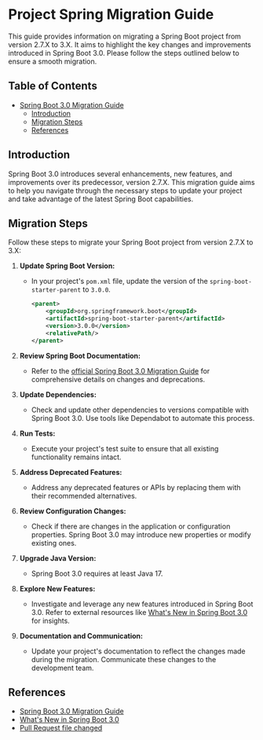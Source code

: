 # Project Spring Migration Guide

This guide provides information on migrating a Spring Boot project from version 2.7.X to 3.X. It aims to highlight the key changes and improvements introduced in Spring Boot 3.0. Please follow the steps outlined below to ensure a smooth migration.

## Table of Contents

- [Spring Boot 3.0 Migration Guide](#spring-boot-30-migration-guide)
    - [Introduction](#introduction)
    - [Migration Steps](#migration-steps)
    - [References](#references)

## Introduction

Spring Boot 3.0 introduces several enhancements, new features, and improvements over its predecessor, version 2.7.X. This migration guide aims to help you navigate through the necessary steps to update your project and take advantage of the latest Spring Boot capabilities.

## Migration Steps

Follow these steps to migrate your Spring Boot project from version 2.7.X to 3.X:

1. **Update Spring Boot Version:**
    - In your project's `pom.xml` file, update the version of the `spring-boot-starter-parent` to `3.0.0`.

      ```xml
      <parent>
          <groupId>org.springframework.boot</groupId>
          <artifactId>spring-boot-starter-parent</artifactId>
          <version>3.0.0</version>
          <relativePath/>
      </parent>
      ```

2. **Review Spring Boot Documentation:**
    - Refer to the [official Spring Boot 3.0 Migration Guide](https://github.com/spring-projects/spring-boot/wiki/Spring-Boot-3.0-Migration-Guide) for comprehensive details on changes and deprecations.

3. **Update Dependencies:**
    - Check and update other dependencies to versions compatible with Spring Boot 3.0. Use tools like Dependabot to automate this process.

4. **Run Tests:**
    - Execute your project's test suite to ensure that all existing functionality remains intact.

5. **Address Deprecated Features:**
    - Address any deprecated features or APIs by replacing them with their recommended alternatives.

6. **Review Configuration Changes:**
    - Check if there are changes in the application or configuration properties. Spring Boot 3.0 may introduce new properties or modify existing ones.

7. **Upgrade Java Version:**
    - Spring Boot 3.0 requires at least Java 17.

8. **Explore New Features:**
    - Investigate and leverage any new features introduced in Spring Boot 3.0. Refer to external resources like [What's New in Spring Boot 3.0](https://positivethinking.tech/insights/whats-new-in-spring-boot-3/) for insights.

9. **Documentation and Communication:**
    - Update your project's documentation to reflect the changes made during the migration. Communicate these changes to the development team.

## References

- [Spring Boot 3.0 Migration Guide](https://github.com/spring-projects/spring-boot/wiki/Spring-Boot-3.0-Migration-Guide)
- [What's New in Spring Boot 3.0](https://positivethinking.tech/insights/whats-new-in-spring-boot-3/)
- [Pull Request file changed](https://github.com/akrima/SpringMigration2To3/pull/1/files)
